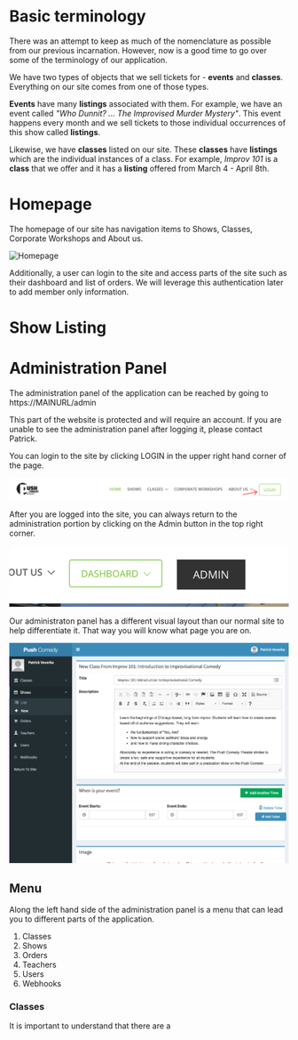 # Basic terminology

There was an attempt to keep as much of the nomenclature as possible from our previous incarnation.  However, now is a good time to go over some of the terminology of our application.

We have two types of objects that we sell tickets for - **events** and **classes**.  Everything on our site comes from one of those types.  

**Events** have many **listings** associated with them.  For example, we have an event called *"Who Dunnit? ... The Improvised Murder Mystery"*.  This event happens every month and we sell tickets to those individual occurrences of this show called **listings**.  

Likewise, we have **classes** listed on our site.  These **classes** have **listings** which are the individual instances of a class.  For example, *Improv 101* is a **class** that we offer and it has a **listing** offered from March 4 - April 8th.

# Homepage

The homepage of our site has navigation items to Shows, Classes, Corporate Workshops and About us.

![Homepage](homepage.png)

Additionally, a user can login to the site and access parts of the site such as their dashboard and list of orders.  We will leverage this authentication later to add member only information.

# Show Listing



# Administration Panel

The administration panel of the application can be reached by going to https://MAINURL/admin

This part of the website is protected and will require an account.  If you are unable to see the administration panel after logging it, please contact Patrick.

You can login to the site by clicking LOGIN in the upper right hand corner of the page.  

![Login](login_header.png)

After you are logged into the site, you can always return to the administration portion by clicking on the Admin button in the top right corner.

![Admin Header](admin_header.png)

Our administraton panel has a different visual layout than our normal site to help differentiate it.  That way you will know what page you are on.

![admin panel](admin_panel.png)


## Menu

Along the left hand side of the administration panel is a menu that can lead you to different parts of the application.

1. Classes
2. Shows
3. Orders
4. Teachers
5. Users
6. Webhooks

### Classes

It is important to understand that there are a